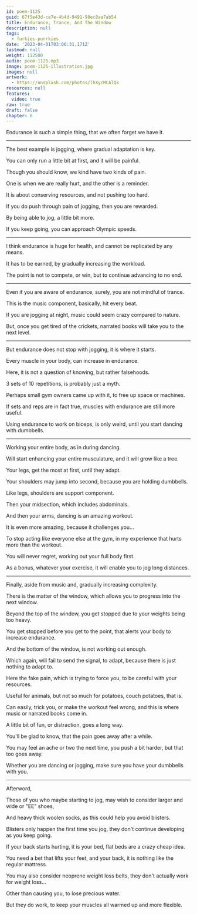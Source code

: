 ```yaml
---
id: poem-1125
guid: 67f5e43d-ce7e-4b4d-9491-98ec8aa7ab54
title: Endurance, Trance, And The Window
description: null
tags:
  - furkies-purrkies
date: '2023-04-01T03:06:31.171Z'
lastmod: null
weight: 112500
audio: poem-1125.mp3
image: poem-1125-illustration.jpg
images: null
artwork:
  - https://unsplash.com/photos/lhXycMCAlQk
resources: null
features:
  video: true
raw: true
draft: false
chapter: 6
---
```


Endurance is such a simple thing,
that we often forget we have it.

---

The best example is jogging,
where gradual adaptation is key.

You can only run a little bit at first,
and it will be painful.

Though you should know,
we kind have two kinds of pain.

One is when we are really hurt,
and the other is a reminder.

It is about conserving resources,
and not pushing too hard.

If you do push through pain of jogging,
then you are rewarded.

By being able to jog,
a little bit more.

If you keep going,
you can approach Olympic speeds.

---

I think endurance is huge for health,
and cannot be replicated by any means.

It has to be earned,
by gradually increasing the workload.

The point is not to compete, or win,
but to continue advancing to no end.

---

Even if you are aware of endurance,
surely, you are not mindful of trance.

This is the music component,
basically, hit every beat.

If you are jogging at night,
music could seem crazy compared to nature.

But, once you get tired of the crickets,
narrated books will take you to the next level.

---

But endurance does not stop with jogging,
it is where it starts.

Every muscle in your body,
can increase in endurance.

Here, it is not a question of knowing,
but rather falsehoods.

3 sets of 10 repetitions,
is probably just a myth.

Perhaps small gym owners came up with it,
to free up space or machines.

If sets and reps are in fact true,
muscles with endurance are still more useful.

Using endurance to work on biceps, is only weird,
until you start dancing with dumbbells.

---

Working your entire body,
as in during dancing.

Will start enhancing your entire musculature,
and it will grow like a tree.

Your legs, get the most at first,
until they adapt.

Your shoulders may jump into second,
because you are holding dumbbells.

Like legs,
shoulders are support component.

Then your midsection,
which includes abdominals.

And then your arms,
dancing is an amazing workout.

It is even more amazing,
because it challenges you...

To stop acting like everyone else at the gym,
in my experience that hurts more than the workout.

You will never regret,
working out your full body first.

As a bonus, whatever your exercise,
it will enable you to jog long distances.

---

Finally, aside from music and,
gradually increasing complexity.

There is the matter of the window,
which allows you to progress into the next window.

Beyond the top of the window,
you get stopped due to your weights being too heavy.

You get stopped before you get to the point,
that alerts your body to increase endurance.

And the bottom of the window,
is not working out enough.

Which again, will fail to send the signal,
to adapt, because there is just nothing to adapt to.

Here the fake pain, which is trying to force you,
to be careful with your resources.

Useful for animals, but not so much for potatoes,
couch potatoes, that is.

Can easily, trick you, or make the workout feel wrong,
and this is where music or narrated books come in.

A little bit of fun, or distraction,
goes a long way.

You'll be glad to know,
that the pain goes away after a while.

You may feel an ache or two the next time,
you push a bit harder, but that too goes away.

Whether you are dancing or jogging,
make sure you have your dumbbells with you.


---

Afterword,

Those of you who maybe starting to jog,
may wish to consider larger and wide or "EE" shoes,

And heavy thick woolen socks,
as this could help you avoid blisters.

Blisters only happen the first time you jog,
they don't continue developing as you keep going.

If your back starts hurting,
it is your bed, flat beds are a crazy cheap idea.

You need a bet that lifts your feet,
and your back, it is nothing like the regular mattress.

You may also consider neoprene weight loss belts,
they don't actually work for weight loss...

Other than causing you,
to lose precious water.

But they do work,
to keep your muscles all warmed up and more flexible.
